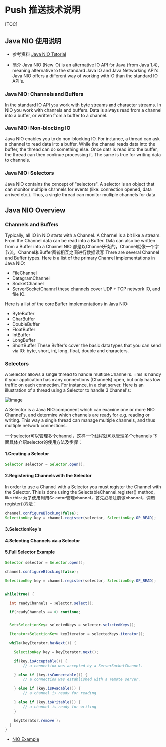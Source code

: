 # Push 推送技术说明
[TOC]
## Java NIO 使用说明
* 参考资料
  [Java NIO Tutorial](http://tutorials.jenkov.com/java-nio/index.html)


* 简介
Java NIO (New IO) is an alternative IO API for Java (from Java 1.4), meaning alternative to the standard Java IO and Java Networking API's. Java NIO offers a different way of working with IO than the standard IO API's. 

### Java NIO: Channels and Buffers
In the standard IO API you work with byte streams and character streams. In NIO you work with channels and buffers. Data is always read from a channel into a buffer, or written from a buffer to a channel. 
### Java NIO: Non-blocking IO
Java NIO enables you to do non-blocking IO. For instance, a thread can ask a channel to read data into a buffer. While the channel reads data into the buffer, the thread can do something else. Once data is read into the buffer, the thread can then continue processing it. The same is true for writing data to channels. 
### Java NIO: Selectors
Java NIO contains the concept of "selectors". A selector is an object that can monitor multiple channels for events (like: connection opened, data arrived etc.). Thus, a single thread can monitor multiple channels for data. 

## Java NIO Overview
### Channels and Buffers
Typically, all IO in NIO starts with a Channel. A Channel is a bit like a stream. From the Channel data can be read into a Buffer. Data can also be written from a Buffer into a Channel
NIO 都是以Channel开始的，Channel就像一个字节流，Channel和Buffer两者相互之间进行数据读写
 There are several Channel and Buffer types. Here is a list of the primary Channel implementations in Java NIO:
 
* FileChannel
* DatagramChannel
* SocketChannel
* ServerSocketChannel
these channels cover UDP + TCP network IO, and file IO. 

Here is a list of the core Buffer implementations in Java NIO:

* ByteBuffer
* CharBuffer
* DoubleBuffer
* FloatBuffer
* IntBuffer
* LongBuffer
* ShortBuffer
These Buffer's cover the basic data types that you can send via IO: byte, short, int, long, float, double and characters. 

### Selectors

A Selector allows a single thread to handle multiple Channel's. This is handy if your application has many connections (Channels) open, but only has low traffic on each connection. For instance, in a chat server. 
Here is an illustration of a thread using a Selector to handle 3 Channel's: 

![image](http://tutorials.jenkov.com/images/java-nio/overview-selectors.png)

A Selector is a Java NIO component which can examine one or more NIO Channel's, and determine which channels are ready for e.g. reading or writing. This way a single thread can manage multiple channels, and thus multiple network connections. 

一个selector可以管理多个channel，这样一个线程就可以管理多个channels
下面具体介绍selector的使用方法及步骤：
#### 1.Creating a Selector
```java
Selector selector = Selector.open();
```
#### 2.Registering Channels with the Selector
In order to use a Channel with a Selector you must register the Channel with the Selector. This is done using the SelectableChannel.register() method, like this: 
为了使用利用Selector管理channel，首先必须注册该channel，调用register()方法：
```java
channel.configureBlocking(false);
SelectionKey key = channel.register(selector, SelectionKey.OP_READ);
```
#### 3.SelectionKey's
#### 4.Selecting Channels via a Selector
#### 5.Full Selector Example
```java
Selector selector = Selector.open();

channel.configureBlocking(false);

SelectionKey key = channel.register(selector, SelectionKey.OP_READ);


while(true) {

  int readyChannels = selector.select();

  if(readyChannels == 0) continue;


  Set<SelectionKey> selectedKeys = selector.selectedKeys();

  Iterator<SelectionKey> keyIterator = selectedKeys.iterator();

  while(keyIterator.hasNext()) {

    SelectionKey key = keyIterator.next();

    if(key.isAcceptable()) {
        // a connection was accepted by a ServerSocketChannel.

    } else if (key.isConnectable()) {
        // a connection was established with a remote server.

    } else if (key.isReadable()) {
        // a channel is ready for reading

    } else if (key.isWritable()) {
        // a channel is ready for writing
    }

    keyIterator.remove();
  }
}

```


* [NIO Example](http://www.javadocexamples.com/java_source/br/ufsc/das/usage/nio/SelectorThread.java.html)

